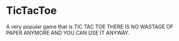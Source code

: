 # TicTacToe

A very popular game that is TIC TAC TOE
THERE IS NO WASTAGE OF PAPER ANYMORE AND YOU CAN USE IT ANYWAY.
